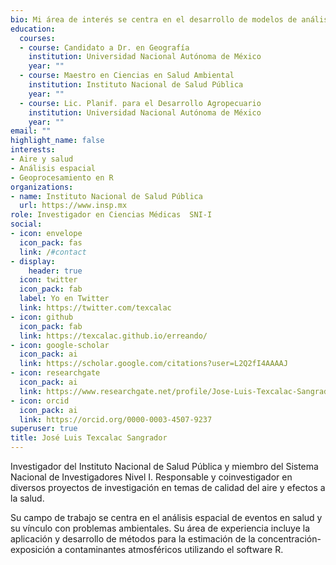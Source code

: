 ```yaml
---
bio: Mi área de interés se centra en el desarrollo de modelos de análisis espacial para la estimación de exposición humana a contaminantes ambientales usando R
education:
  courses:
  - course: Candidato a Dr. en Geografía
    institution: Universidad Nacional Autónoma de México
    year: ""
  - course: Maestro en Ciencias en Salud Ambiental
    institution: Instituto Nacional de Salud Pública
    year: ""
  - course: Lic. Planif. para el Desarrollo Agropecuario
    institution: Universidad Nacional Autónoma de México
    year: ""
email: ""
highlight_name: false
interests:
- Aire y salud
- Análisis espacial
- Geoprocesamiento en R
organizations:
- name: Instituto Nacional de Salud Pública
  url: https://www.insp.mx
role: Investigador en Ciencias Médicas  SNI-I
social:
- icon: envelope
  icon_pack: fas
  link: /#contact
- display:
    header: true
  icon: twitter
  icon_pack: fab
  label: Yo en Twitter
  link: https://twitter.com/texcalac
- icon: github
  icon_pack: fab
  link: https://texcalac.github.io/erreando/
- icon: google-scholar
  icon_pack: ai
  link: https://scholar.google.com/citations?user=L2Q2fI4AAAAJ
- icon: researchgate
  icon_pack: ai
  link: https://www.researchgate.net/profile/Jose-Luis-Texcalac-Sangrador
- icon: orcid
  icon_pack: ai
  link: https://orcid.org/0000-0003-4507-9237
superuser: true
title: José Luis Texcalac Sangrador
---
```


Investigador del Instituto Nacional de Salud Pública y miembro del Sistema Nacional de Investigadores Nivel I. Responsable y coinvestigador en diversos proyectos de investigación en temas de calidad del aire y efectos a la salud.

Su campo de trabajo se centra en el análisis espacial de eventos en salud y su vínculo con problemas ambientales. Su área de experiencia incluye la aplicación y desarrollo de métodos para la estimación de la concentración-exposición a contaminantes atmosféricos utilizando el software R.
